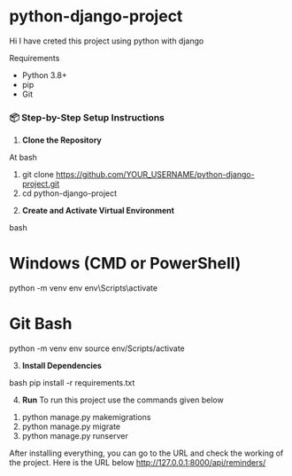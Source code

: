 # python-django-project

Hi I have creted this project using python with django 

Requirements

- Python 3.8+
- pip
- Git

### 📦 Step-by-Step Setup Instructions

1. **Clone the Repository**

At bash
1) git clone https://github.com/YOUR_USERNAME/python-django-project.git
2) cd python-django-project

2. **Create and Activate Virtual Environment**

bash
# Windows (CMD or PowerShell)
python -m venv env
env\Scripts\activate

# Git Bash
python -m venv env
source env/Scripts/activate

3. **Install Dependencies**

bash
pip install -r requirements.txt

4. **Run**
To run this project use the commands given below
1) python manage.py makemigrations
2) python manage.py migrate
3) python manage.py runserver

After installing everything, you can go to the URL and check the working of the project. Here is the URL below
http://127.0.0.1:8000/api/reminders/
